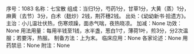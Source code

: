 序号：1083
名称：七宝散
组成：当归1分，芍药1分，甘草1分，大黄（蒸）1分，麻黄（去节）3分，白术（麸炒）2钱，荆芥穗2钱。
出处：《幼幼新书·拾遗方》。
主治：小儿温壮伏热，伤寒烦躁，面赤气喘，夜热晓凉。
加减：None
功效：None
用法用量：每用半钱至1钱，水半盏，葱白1寸，薄荷1叶，煎3分，分2次温服；若要泻，热服。
制备方法：上为末。
临床应用：None
各家论述：None
用药禁忌：None
附注：None
